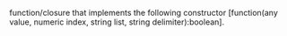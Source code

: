 function/closure that implements the following constructor [function(any value, numeric index, string list, string delimiter):boolean].
